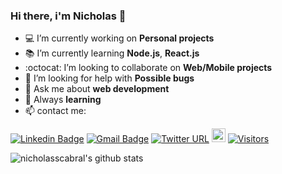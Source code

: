 ### Hi there, i'm Nicholas 👋


- :computer: I’m currently working on **Personal projects**
- :books: I’m currently learning **Node.js**, **React.js**
- :octocat: I’m looking to collaborate on **Web/Mobile projects**
- 🤔 I’m looking for help with **Possible bugs**
- 💬 Ask me about **web development**
- :brain: Always **learning**
- :mailbox: contact me: 

[![Linkedin Badge](https://img.shields.io/badge/-LinkedIn-blue?style=flat-square&logo=Linkedin&logoColor=white&link=https://www.linkedin.com/in/nicholasscabral/)](https://www.linkedin.com/in/nicholasscabral/)
[![Gmail Badge](https://img.shields.io/badge/-Gmail-d14836?style=flat-square&logo=Gmail&logoColor=white&link=mailto:nicholasscabral@gmail.com)](mailto:nicholasscabral@gmail.com)
[![Twitter URL](https://img.shields.io/static/v1?message=@nicholasscabral&label=&nbsp;&color=1ca0f1&style=flat-square&logo=twitter&labelColor=1ca0f1&logoColor=white)](http://twitter.com/nicholasscabral)
[<img src="https://img.shields.io/github/followers/nicholasscabral?label=follow&style=social" height="22" title="Follow me" />](https://github.com/nicholasscabral) 
[![Visitors](https://visitor-badge.glitch.me/badge?page_id=github/anajuliabit)](https://github.com/nicholasscabral)

![nicholasscabral's github stats](https://github-readme-stats.vercel.app/api?username=nicholasscabral&show_icons=true&theme=tokyonight&count_private=true)

